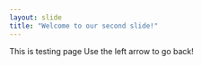 ```yaml
---
layout: slide
title: "Welcome to our second slide!"
---
```

This is testing page
Use the left arrow to go back!
